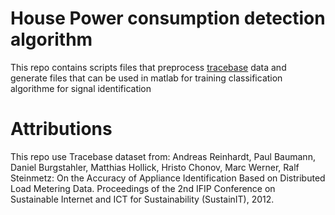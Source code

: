 # House Power consumption detection algorithm 

This repo contains scripts files that preprocess [tracebase](https://github.com/areinhardt/tracebase) data 
and generate files that can be used in matlab for training classification algorithme for signal identification


# Attributions
This repo use Tracebase dataset from: 
Andreas Reinhardt, Paul Baumann, Daniel Burgstahler, Matthias Hollick, Hristo Chonov, Marc Werner, Ralf Steinmetz: On the Accuracy of Appliance Identification Based on Distributed Load Metering Data. Proceedings of the 2nd IFIP Conference on Sustainable Internet and ICT for Sustainability (SustainIT), 2012.